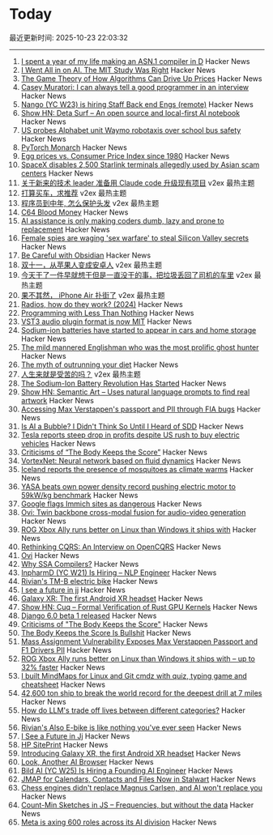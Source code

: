 # Today

最近更新时间: 2025-10-23 22:03:32

--- 
1. [I spent a year of my life making an ASN.1 compiler in D](https://bradley.chatha.dev/blog/dlang-propaganda/asn1-compiler-in-d/) Hacker News
2. [I Went All in on AI. The MIT Study Was Right](https://leadershiplighthouse.substack.com/p/i-went-all-in-on-ai-the-mit-study) Hacker News
3. [The Game Theory of How Algorithms Can Drive Up Prices](https://www.quantamagazine.org/the-game-theory-of-how-algorithms-can-drive-up-prices-20251022/) Hacker News
4. [Casey Muratori: I can always tell a good programmer in an interview](https://www.gethopp.app/blog/how-to-conduct-good-programming-interviews) Hacker News
5. [Nango (YC W23) is hiring Staff Back end Engs (remote)](https://www.nango.dev/careers) Hacker News
6. [Show HN: Deta Surf – An open source and local-first AI notebook](https://github.com/deta/surf) Hacker News
7. [US probes Alphabet unit Waymo robotaxis over school bus safety](https://www.yahoo.com/news/articles/us-investigates-waymo-robotaxis-over-102015308.html) Hacker News
8. [PyTorch Monarch](https://pytorch.org/blog/introducing-pytorch-monarch/) Hacker News
9. [Egg prices vs. Consumer Price Index since 1980](https://fred.stlouisfed.org/graph/?g=1Nm5b) Hacker News
10. [SpaceX disables 2,500 Starlink terminals allegedly used by Asian scam centers](https://arstechnica.com/tech-policy/2025/10/starlink-blocks-2500-dishes-allegedly-used-by-myanmars-notorious-scam-centers/) Hacker News
11. [关于新来的技术 leader 准备用 Claude code 升级现有项目](https://www.v2ex.com/t/1167789) v2ex 最热主题
12. [打算买车，求推荐](https://www.v2ex.com/t/1167766) v2ex 最热主题
13. [程序员到中年, 怎么保护头发](https://www.v2ex.com/t/1167744) v2ex 最热主题
14. [C64 Blood Money](https://lemmings.info/c64-blood-money/) Hacker News
15. [AI assistance is only making coders dumb, lazy and prone to replacement](https://news.ycombinator.com/item?id=45679307) Hacker News
16. [Female spies are waging 'sex warfare' to steal Silicon Valley secrets](https://www.thetimes.com/us/american-politics/article/silicon-valley-spy-china-russia-2v03676kl) Hacker News
17. [Be Careful with Obsidian](https://phong.bearblog.dev/be-careful-with-obsidian/) Hacker News
18. [双十一，从苹果人变成安卓人](https://www.v2ex.com/t/1167757) v2ex 最热主题
19. [今天干了一件早就想干但是一直没干的事，把垃圾丢回了司机的车里](https://www.v2ex.com/t/1167746) v2ex 最热主题
20. [果不其然， iPhone Air 扑街了](https://www.v2ex.com/t/1167722) v2ex 最热主题
21. [Radios, how do they work? (2024)](https://lcamtuf.substack.com/p/radios-how-do-they-work) Hacker News
22. [Programming with Less Than Nothing](https://joshmoody.org/blog/programming-with-less-than-nothing/) Hacker News
23. [VST3 audio plugin format is now MIT](https://forums.steinberg.net/t/vst-3-8-0-sdk-released/1011988) Hacker News
24. [Sodium-ion batteries have started to appear in cars and home storage](https://cleantechnica.com/2025/10/22/the-sodium-ion-battery-revolution-has-started/) Hacker News
25. [The mild mannered Englishman who was the most prolific ghost hunter](https://lithub.com/the-mild-mannered-englishman-who-was-the-worlds-most-prolific-ghost-hunter/) Hacker News
26. [The myth of outrunning your diet](https://williamjbarry.substack.com/p/the-myth-of-outrunning-your-diet) Hacker News
27. [人生来就是受苦的吗？](https://www.v2ex.com/t/1167741) v2ex 最热主题
28. [The Sodium-Ion Battery Revolution Has Started](https://cleantechnica.com/2025/10/22/the-sodium-ion-battery-revolution-has-started/) Hacker News
29. [Show HN: Semantic Art – Uses natural language prompts to find real artwork](https://www.semantic.art/) Hacker News
30. [Accessing Max Verstappen's passport and PII through FIA bugs](https://ian.sh/fia) Hacker News
31. [Is AI a Bubble? I Didn't Think So Until I Heard of SDD](https://hyperdev.matsuoka.com/p/is-ai-a-bubble-i-didnt-think-so-until) Hacker News
32. [Tesla reports steep drop in profits despite US rush to buy electric vehicles](https://www.theguardian.com/technology/2025/oct/22/tesla-earnings-report-latest-drop-profits) Hacker News
33. [Criticisms of “The Body Keeps the Score”](https://josepheverettwil.substack.com/p/the-body-keeps-the-score-is-bullshit) Hacker News
34. [VortexNet: Neural network based on fluid dynamics](https://github.com/samim23/vortexnet) Hacker News
35. [Iceland reports the presence of mosquitoes as climate warms](https://www.npr.org/2025/10/22/nx-s1-5582748/iceland-mosquitoes-first-time) Hacker News
36. [YASA beats own power density record pushing electric motor to 59kW/kg benchmark](https://yasa.com/news/yasa-smashes-own-unofficial-power-density-world-record-pushing-state-of-the-art-electric-motor-to-staggering-new-59kw-kg-benchmark/) Hacker News
37. [Google flags Immich sites as dangerous](https://immich.app/blog/google-flags-immich-as-dangerous) Hacker News
38. [Ovi: Twin backbone cross-modal fusion for audio-video generation](https://github.com/character-ai/Ovi) Hacker News
39. [ROG Xbox Ally runs better on Linux than Windows it ships with](https://www.tomshardware.com/video-games/handheld-gaming/rog-xbox-ally-runs-better-on-linux-than-the-windows-it-ships-with-new-test-shows-up-to-32-percent-higher-fps-with-more-stable-framerates-and-quicker-sleep-resume-times) Hacker News
40. [Rethinking CQRS: An Interview on OpenCQRS](https://docs.eventsourcingdb.io/blog/2025/10/23/rethinking-cqrs-an-interview-on-opencqrs/) Hacker News
41. [Ovi](https://github.com/character-ai/Ovi) Hacker News
42. [Why SSA Compilers?](https://mcyoung.xyz/2025/10/21/ssa-1/) Hacker News
43. [InpharmD (YC W21) Is Hiring – NLP Engineer](https://inpharmd.com/jobs/inpharmd-is-hiring-ai-ml-engineer) Hacker News
44. [Rivian's TM-B electric bike](https://www.theverge.com/news/804157/rivian-tm-b-electric-bike-price-specs-helmet-quad) Hacker News
45. [I see a future in jj](https://steveklabnik.com/writing/i-see-a-future-in-jj/) Hacker News
46. [Galaxy XR: The first Android XR headset](https://blog.google/products/android/samsung-galaxy-xr/) Hacker News
47. [Show HN: Cuq – Formal Verification of Rust GPU Kernels](https://github.com/neelsomani/cuq) Hacker News
48. [Django 6.0 beta 1 released](https://www.djangoproject.com/weblog/2025/oct/22/django-60-beta-released/) Hacker News
49. [Criticisms of "The Body Keeps the Score"](https://josepheverettwil.substack.com/p/the-body-keeps-the-score-is-bullshit) Hacker News
50. [The Body Keeps the Score Is Bullshit](https://josepheverettwil.substack.com/p/the-body-keeps-the-score-is-bullshit) Hacker News
51. [Mass Assignment Vulnerability Exposes Max Verstappen Passport and F1 Drivers PII](https://ian.sh/fia) Hacker News
52. [ROG Xbox Ally runs better on Linux than Windows it ships with – up to 32% faster](https://www.tomshardware.com/video-games/handheld-gaming/rog-xbox-ally-runs-better-on-linux-than-the-windows-it-ships-with-new-test-shows-up-to-32-percent-higher-fps-with-more-stable-framerates-and-quicker-sleep-resume-times) Hacker News
53. [I built MindMaps for Linux and Git cmdz with quiz, typing game and cheatsheet](https://mindmapsonline.com/maps_list) Hacker News
54. [42,600 ton ship to break the world record for the deepest drill at 7 miles](https://blog.bostonorganics.com/chinas-42600-ton-meng-xiang-aims-drill-7-miles-deep-breaking-records/) Hacker News
55. [How do LLM's trade off lives between different categories?](https://arctotherium.substack.com/p/llm-exchange-rates-updated) Hacker News
56. [Rivian's Also E-bike is like nothing you've ever seen](https://www.theverge.com/news/804157/rivian-tm-b-electric-bike-price-specs-helmet-quad) Hacker News
57. [I See a Future in Jj](https://steveklabnik.com/writing/i-see-a-future-in-jj/) Hacker News
58. [HP SitePrint](https://www.hp.com/us-en/printers/site-print/layout-robot.html) Hacker News
59. [Introducing Galaxy XR, the first Android XR headset](https://blog.google/products/android/samsung-galaxy-xr/) Hacker News
60. [Look, Another AI Browser](https://manuelmoreale.com/thoughts/look-another-ai-browser) Hacker News
61. [Bild AI (YC W25) Is Hiring a Founding AI Engineer](https://www.ycombinator.com/companies/bild-ai/jobs/m2ilR5L-founding-engineer-applied-ai) Hacker News
62. [JMAP for Calendars, Contacts and Files Now in Stalwart](https://stalw.art/blog/jmap-collaboration/) Hacker News
63. [Chess engines didn't replace Magnus Carlsen, and AI won't replace you](https://coding-with-ai.dev/posts/use-ai-like-magnus-carlsen/) Hacker News
64. [Count-Min Sketches in JS – Frequencies, but without the data](https://www.instantdb.com/essays/count_min_sketch) Hacker News
65. [Meta is axing 600 roles across its AI division](https://www.theverge.com/news/804253/meta-ai-research-layoffs-fair-superintelligence) Hacker News

